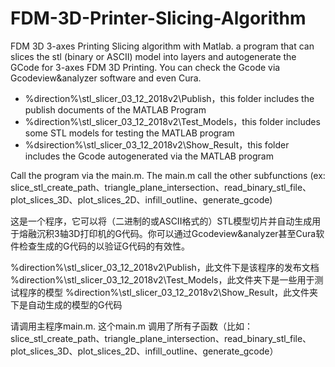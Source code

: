 # FDM-3D-Printer-Slicing-Algorithm
FDM 3D 3-axes Printing Slicing algorithm with Matlab.
a program that can slices the stl (binary or ASCII) model into layers and autogenerate the GCode for 3-axes FDM 3D Printing. You can check the Gcode via Gcodeview&analyzer software and even Cura.

* %direction%\stl_slicer_03_12_2018v2\Publish，this folder includes the publish documents of the MATLAB Program
* %direction%\stl_slicer_03_12_2018v2\Test_Models，this folder includes some STL models for testing the MATLAB program
* %dsirection%\stl_slicer_03_12_2018v2\Show_Result，this folder includes the Gcode autogenerated via the MATLAB program

Call the program via the main.m. The main.m call the other subfunctions (ex: slice_stl_create_path、triangle_plane_intersection、read_binary_stl_file、plot_slices_3D、plot_slices_2D、infill_outline、generate_gcode)

这是一个程序，它可以将（二进制的或ASCII格式的）STL模型切片并自动生成用于熔融沉积3轴3D打印机的G代码。你可以通过Gcodeview&analyzer甚至Cura软件检查生成的G代码的以验证G代码的有效性。

%direction%\stl_slicer_03_12_2018v2\Publish，此文件下是该程序的发布文档
%direction%\stl_slicer_03_12_2018v2\Test_Models，此文件夹下是一些用于测试程序的模型
%direction%\stl_slicer_03_12_2018v2\Show_Result，此文件夹下是自动生成的模型的G代码

请调用主程序main.m. 这个main.m 调用了所有子函数（比如：slice_stl_create_path、triangle_plane_intersection、read_binary_stl_file、plot_slices_3D、plot_slices_2D、infill_outline、generate_gcode）
